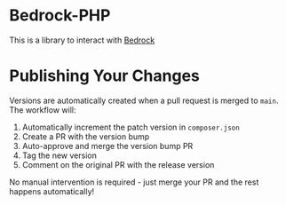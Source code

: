 # Bedrock-PHP
This is a library to interact with [Bedrock](https://github.com/Expensify/Bedrock)

# Publishing Your Changes
Versions are automatically created when a pull request is merged to `main`. The workflow will:

1. Automatically increment the patch version in `composer.json`
1. Create a PR with the version bump
1. Auto-approve and merge the version bump PR
1. Tag the new version
1. Comment on the original PR with the release version

No manual intervention is required - just merge your PR and the rest happens automatically!
